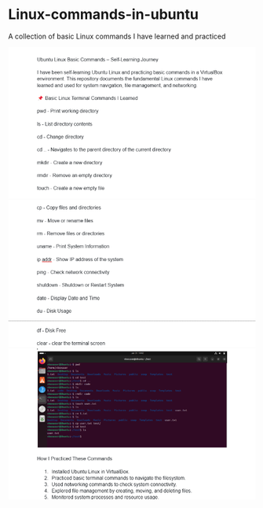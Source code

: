 # Linux-commands-in-ubuntu
A collection of basic Linux commands I have learned and practiced

![Image Description](https://github.com/YashJadhav9/Linux-commands-in-ubuntu/blob/eae4e30a173d0d79d5f1be09e5e5b0821bac8696/Screenshot%202025-01-31%20224752.png)
![Image Description](https://github.com/YashJadhav9/Linux-commands-in-ubuntu/blob/f2d674c5eac31a775215710c8cd52932f0b9e088/Screenshot%202025-01-31%20224910.png)
![Image Description](https://github.com/YashJadhav9/Linux-commands-in-ubuntu/blob/3f5054e7531d2ee58a553f2d26098ae45d1b8c12/Screenshot%202025-01-31%20225603.png)

